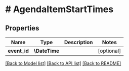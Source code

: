 # # AgendaItemStartTimes

## Properties

Name | Type | Description | Notes
------------ | ------------- | ------------- | -------------
**event_id** | **\DateTime** |  | [optional]

[[Back to Model list]](../../README.md#models) [[Back to API list]](../../README.md#endpoints) [[Back to README]](../../README.md)
